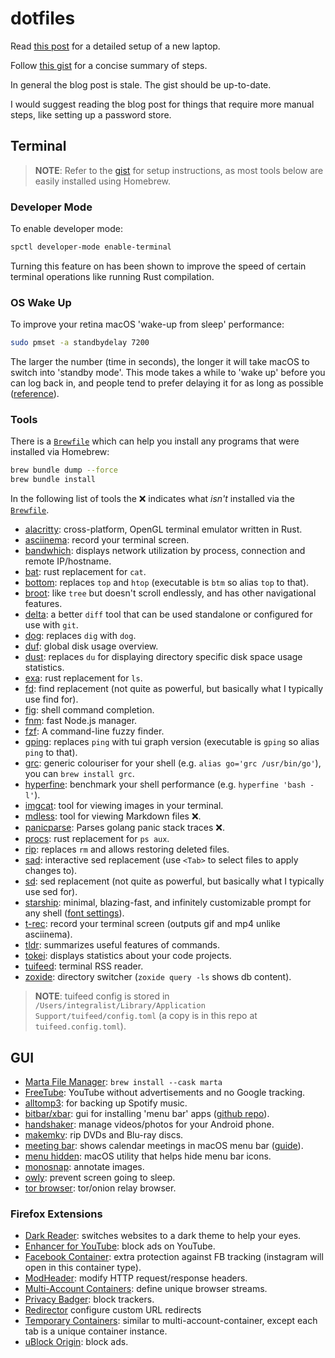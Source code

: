 # dotfiles

Read [this post](https://www.integralist.co.uk/posts/new-laptop-configuration/) for a detailed setup of a new laptop.

Follow [this gist](https://gist.github.com/Integralist/05e5415de6743e66b112574a1a5c1970) for a concise summary of steps.

In general the blog post is stale. The gist should be up-to-date. 

I would suggest reading the blog post for things that require more manual steps, like setting up a password store.

## Terminal

> **NOTE**: Refer to the [gist](https://gist.github.com/Integralist/05e5415de6743e66b112574a1a5c1970) for setup instructions, as most tools below are easily installed using Homebrew.

### Developer Mode

To enable developer mode:

```bash
spctl developer-mode enable-terminal
```

Turning this feature on has been shown to improve the speed of certain terminal operations like running Rust compilation.

### OS Wake Up

To improve your retina macOS 'wake-up from sleep' performance: 

```bash
sudo pmset -a standbydelay 7200
```

The larger the number (time in seconds), the longer it will take macOS to switch into 'standby mode'. This mode takes a while to 'wake up' before you can log back in, and people tend to prefer delaying it for as long as possible ([reference](https://www.cultofmac.com/221392/quick-hack-speeds-up-retina-macbooks-wake-from-sleep-os-x-tips/)).

### Tools

There is a [`Brewfile`](./Brewfile) which can help you install any programs that were installed via Homebrew:

```bash
brew bundle dump --force
brew bundle install
```

In the following list of tools the ❌ indicates what _isn't_ installed via the [`Brewfile`](./Brewfile).

- [alacritty](https://github.com/alacritty/alacritty/blob/master/INSTALL.md#macos): cross-platform, OpenGL terminal emulator written in Rust.
- [asciinema](https://asciinema.org/): record your terminal screen.
- [bandwhich](https://github.com/imsnif/bandwhich): displays network utilization by process, connection and remote IP/hostname.
- [bat](https://github.com/sharkdp/bat): rust replacement for `cat`.
- [bottom](https://github.com/ClementTsang/bottom): replaces `top` and `htop` (executable is `btm` so alias `top` to that).
- [broot](https://github.com/Canop/broot): like `tree` but doesn't scroll endlessly, and has other navigational features.
- [delta](https://github.com/dandavison/delta): a better `diff` tool that can be used standalone or configured for use with `git`.
- [dog](https://github.com/ogham/dog): replaces `dig` with `dog`.
- [duf](https://github.com/muesli/duf): global disk usage overview.
- [dust](https://github.com/bootandy/dust): replaces `du` for displaying directory specific disk space usage statistics.
- [exa](https://github.com/ogham/exa): rust replacement for `ls`.
- [fd](https://github.com/sharkdp/fd): find replacement (not quite as powerful, but basically what I typically use find for).
- [fig](https://fig.io/): shell command completion.
- [fnm](https://github.com/Schniz/fnm): fast Node.js manager.
- [fzf](https://github.com/junegunn/fzf): A command-line fuzzy finder.
- [gping](https://github.com/orf/gping): replaces `ping` with tui graph version (executable is `gping` so alias `ping` to that).
- [grc](https://github.com/garabik/grc): generic colouriser for your shell (e.g. `alias go='grc /usr/bin/go'`), you can `brew install grc`.
- [hyperfine](https://github.com/sharkdp/hyperfine): benchmark your shell performance (e.g. `hyperfine 'bash -l'`).
- [imgcat](https://github.com/eddieantonio/imgcat): tool for viewing images in your terminal.
- [mdless](https://brettterpstra.com/projects/mdless/): tool for viewing Markdown files ❌.
- [panicparse](https://github.com/maruel/panicparse): Parses golang panic stack traces ❌.
- [procs](https://github.com/dalance/procs): rust replacement for `ps aux`.
- [rip](https://github.com/nivekuil/rip): replaces `rm` and allows restoring deleted files.
- [sad](https://github.com/ms-jpq/sad): interactive sed replacement (use `<Tab>` to select files to apply changes to).
- [sd](https://github.com/chmln/sd): sed replacement (not quite as powerful, but basically what I typically use sed for).
- [starship](https://starship.rs/): minimal, blazing-fast, and infinitely customizable prompt for any shell ([font settings](./.alacritty.yml)).
- [t-rec](https://github.com/sassman/t-rec-rs): record your terminal screen (outputs gif and mp4 unlike asciinema).
- [tldr](https://github.com/isacikgoz/tldr): summarizes useful features of commands.
- [tokei](https://github.com/XAMPPRocky/tokei): displays statistics about your code projects.
- [tuifeed](https://github.com/veeso/tuifeed): terminal RSS reader.
- [zoxide](https://github.com/ajeetdsouza/zoxide): directory switcher (`zoxide query -ls` shows db content).

> **NOTE**: tuifeed config is stored in `/Users/integralist/Library/Application Support/tuifeed/config.toml` (a copy is in this repo at `tuifeed.config.toml`).

## GUI

- [Marta File Manager](https://marta.sh/): `brew install --cask marta`
- [FreeTube](https://github.com/FreeTubeApp/FreeTube): YouTube without advertisements and no Google tracking.
- [alltomp3](https://alltomp3.org/): for backing up Spotify music.
- [bitbar/xbar](https://xbarapp.com/): gui for installing 'menu bar' apps ([github repo](https://github.com/matryer/xbar)).
- [handshaker](https://apps.apple.com/us/app/handshaker-manage-your-android-phones-at-ease/id1012930195?mt=12): manage videos/photos for your Android phone.
- [makemkv](https://makemkv.com/): rip DVDs and Blu-ray discs.
- [meeting bar](https://github.com/leits/MeetingBar): shows calendar meetings in macOS menu bar ([guide](https://support.google.com/calendar/answer/99358?co=GENIE.Platform%3DDesktop&hl=en)).
- [menu hidden](https://github.com/dwarvesf/hidden): macOS utility that helps hide menu bar icons.
- [monosnap](https://monosnap.com/): annotate images.
- [owly](https://apps.apple.com/us/app/owly-display-sleep-prevention/id882812218): prevent screen going to sleep.
- [tor browser](https://www.torproject.org/download/): tor/onion relay browser.

### Firefox Extensions

- [Dark Reader](https://addons.mozilla.org/en-GB/firefox/addon/darkreader/): switches websites to a dark theme to help your eyes.
- [Enhancer for YouTube](https://addons.mozilla.org/en-GB/firefox/addon/enhancer-for-youtube/): block ads on YouTube.
- [Facebook Container](https://addons.mozilla.org/en-GB/firefox/addon/facebook-container/): extra protection against FB tracking (instagram will open in this container type).
- [ModHeader](https://addons.mozilla.org/en-GB/firefox/addon/modheader-firefox/): modify HTTP request/response headers.
- [Multi-Account Containers](https://addons.mozilla.org/en-GB/firefox/addon/multi-account-containers/): define unique browser streams.
- [Privacy Badger](https://addons.mozilla.org/en-GB/firefox/addon/privacy-badger17/): block trackers.
- [Redirector](https://addons.mozilla.org/en-GB/firefox/addon/redirector/) configure custom URL redirects
- [Temporary Containers](https://addons.mozilla.org/en-US/firefox/addon/temporary-containers/): similar to multi-account-container, except each tab is a unique container instance.
- [uBlock Origin](https://addons.mozilla.org/en-GB/firefox/addon/ublock-origin/): block ads.
